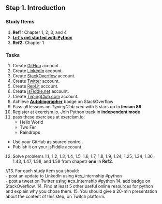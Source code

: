 ## Step 1. Introduction

### Study Items

  1. **Ref1:** Chapter 1, 2, 3, and 4
  2. **[Let's get started with Python](https://github.com/mrhajbabaei/get-started-with-python)**
  3. **Ref2:** Chapter 1

### Tasks

  1. Create [GitHub](https://github.com) account.
  2. Create [LinkedIn](https://www.linkedin.com) account.
  3. Create [StackOverflow](https://stackoverflow.com) account.
  4. Create [Twitter](https://twitter.com) account.
  5. Create [Repl.it](https://repl.it/) account.
  6. Create [jsFiddle.net](https://jsfiddle.net/) account.
  7. Create [TypingClub.com](https://www.typingclub.com) account.
  8. Achieve [**Autobiographer**](https://stackoverflow.com/help/badges/9/autobiographer) badge on StackOverflow
  9. Pass all lessons on *TypingClub.com* with 5 stars up to **lesson 88**.
  10. Register at exercism.io. Join Python track in **independent mode**
  11. pass these exercises at exercism.io:
      -   Hello World
      -   Two Fer
      -   Raindrops
   
   - Use your GitHub as source control.
   - Publish it on your jsFiddle account.
   
  12. Solve problems 1.1, 1.2, 1.3, 1.4, 1.5, 1.6, 1.7, 1.8, 1.9, 1.24, 1.25, 1.34, 1.36, 1.43, 1.47, 1.58, and 1.59 from chapetr **one** in **Ref2**.
  
  //13. For each study item you should:  
     - post an update to LinkedIn using #cs_internship #python  
     - post a tweet on Twitter using #cs_internship #python
  14. add badge on StackOverflow.
  14. Find at least 5 other useful online resources for python and explain why you chose them.
  15. You should give a 20-min presentation about the content of this step, on Twitch platform.
